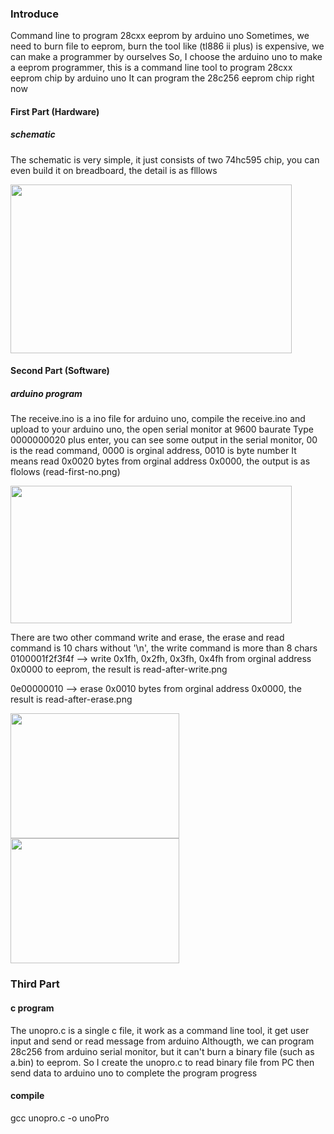### Introduce

Command line to program 28cxx eeprom by arduino uno
Sometimes, we need to burn file to eeprom, burn the tool like (tl886 ii plus) is expensive, we can make a programmer by ourselves
So, I choose the arduino uno to make a eeprom programmer, this is a command line tool to program 28cxx eeprom chip by arduino uno
It can program the 28c256 eeprom chip right now

#### First Part (Hardware)

##### schematic
The schematic is very simple, it just consists of two 74hc595 chip, you can even build it on breadboard, the detail is as flllows

<img src="https://github.com/2076625923/arduino-programmer/blob/main/sch.png" width="450" height="270">

#### Second Part (Software)

##### arduino program
The receive.ino is a ino file for arduino uno, compile the receive.ino and upload to your arduino uno, the open serial monitor at 9600 baurate
Type 0000000020 plus enter, you can see some output in the serial monitor, 00 is the read command, 0000 is orginal address, 0010 is byte number
It means read 0x0020 bytes from orginal address 0x0000, the output is as flolows (read-first-no.png)

<img src="https://github.com/2076625923/arduino-programmer/blob/main/read-first-no.png" width="450" height="220">

There are two other command write and erase, the erase and read command is 10 chars without '\n', the write command is more than 8 chars
0100001f2f3f4f --> write 0x1fh, 0x2fh, 0x3fh, 0x4fh from orginal address 0x0000 to eeprom, the result is read-after-write.png

0e00000010 --> erase 0x0010 bytes from orginal address 0x0000, the result is read-after-erase.png

<img src="https://github.com/2076625923/arduino-programmer/blob/main/read-after-write.png" width="270" height="200">                                                                                                                                                                                                <img src="https://github.com/2076625923/arduino-programmer/blob/main/read-after-erase.png" width="270" height="200"/>

### Third Part 

#### c program
The unopro.c is a single c file, it work as a command line tool, it get user input and send or read message from arduino 
Althougth, we can program 28c256 from arduino serial monitor, but it can't burn a binary file (such as a.bin) to eeprom.
So I create the unopro.c to read binary file from PC then send data to arduino uno to complete the program progress

#### compile

gcc unopro.c -o unoPro

